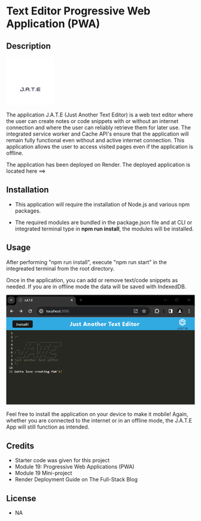 # Text Editor Progressive Web Application (PWA)

## Description

![alt text](client/dist/assets/icons/icon_128x128.png)

The application J.A.T.E (Just Another Text Editor) is a web text editor where the user can create notes or code snippets with or without an internet connection and where the user can reliably retrieve them for later use.  The integrated service worker and Cache API's ensure that the application will remain fully functional even without and active internet connection.  This application allows the user to access visited pages even if the application is offline.

The application has been deployed on Render. The deployed application is located here ==> 

## Installation

* This application will require the installation of Node.js and various npm packages.

* The required modules are bundled in the package.json file and at CLI or integrated terminal type in **npm run install**, the modules will be installed.

## Usage

After performing "npm run install", execute "npm run start" in the integreated terminal from the root directory. 

Once in the application, you can add or remove text/code snippets as needed. If you are in offline mode the data will be saved with IndexedDB.

![alt text](image.png)

Feel free to install the application on your device to make it mobile! Again, whether you are connected to the internet or in an offline mode, the J.A.T.E App will still function as intended. 

## Credits
* Starter code was given for this project
* Module 19: Progressive Web Applications (PWA)
* Module 19 Mini-project 
* Render Deployment Guide on The Full-Stack Blog

## License

* NA